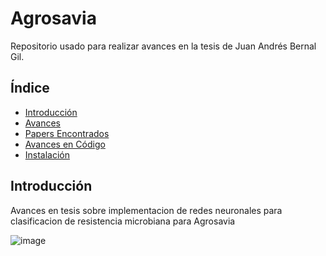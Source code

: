 # Agrosavia

Repositorio usado para realizar avances en la tesis de Juan Andrés Bernal Gil.

## Índice

- [Introducción](#introducción)
- [Avances](#avances)
- [Papers Encontrados](#papers-encontrados)
- [Avances en Código](#avances-en-código)
- [Instalación](#instalación)

## Introducción

Avances en tesis sobre implementacion de redes neuronales para clasificacion de resistencia microbiana para Agrosavia

![image](https://github.com/user-attachments/assets/9f40d239-d9c3-42ef-86bd-70d115d0753b)

